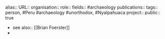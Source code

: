 alias::
URL::
organisation::
role::
fields:: #archaeology 
publications:: 
tags:: person, #Peru #archaeology #unorthodox, #Nyalpahuaca 
project::
public:: true

- see also:: [[Brian Foerster]]
-